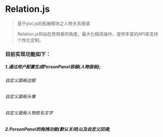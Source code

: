 # Relation.js

>基于pixi.js的拓展模块之人物关系图谱
> 
>Relation.js将站在使用者的角度，最大化精简操作，提供丰富的API来支持个性化定制。

### 目前实现功能如下：



##### 1.通过用户配置生成PersonPanel容器(人物面板);
   ######   自定义面板边框
>
   ###### 自定义面板头像
>
   ###### 自定义面板人物姓名文字
>
>
##### 2.PersonPanel的拖拽功能(默认关闭)以及自定义回调;
>

